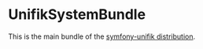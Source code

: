 UnifikSystemBundle
==================

This is the main bundle of the [symfony-unifik distribution](https://github.com/egzakt/symfony-unifik).
